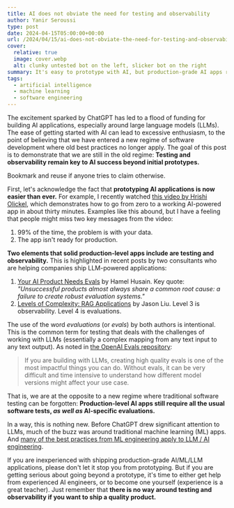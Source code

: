```yaml
---
title: AI does not obviate the need for testing and observability
author: Yanir Seroussi
type: post
date: 2024-04-15T05:00:00+00:00
url: /2024/04/15/ai-does-not-obviate-the-need-for-testing-and-observability/
cover:
  relative: true
  image: cover.webp
  alt: clunky untested bot on the left, slicker bot on the right  
summary: It's easy to prototype with AI, but production-grade AI apps require even more thorough testing and observability than traditional software.
tags:
  - artificial intelligence
  - machine learning
  - software engineering
---
```

The excitement sparked by ChatGPT has led to a flood of funding for building AI applications, especially around large language models (LLMs). The ease of getting started with AI can lead to excessive enthusiasm, to the point of believing that we have entered a new regime of software development where old best practices no longer apply. The goal of this post is to demonstrate that we are still in the old regime: **Testing and observability remain key to AI success beyond initial prototypes.**

Bookmark and reuse if anyone tries to claim otherwise.

First, let's acknowledge the fact that **prototyping AI applications is now easier than ever.** For example, I recently watched [this video by Hrishi Olickel](https://www.youtube.com/watch?v=8w0hUcQSDy8), which demonstrates how to go from zero to a working AI-powered app in about thirty minutes. Examples like this abound, but I have a feeling that people might miss two key messages from the video:

1. 99% of the time, the problem is with your data.
2. The app isn't ready for production.

**Two elements that solid production-level apps include are testing and observability.** This is highlighted in recent posts by two consultants who are helping companies ship LLM-powered applications:

1. [Your AI Product Needs Evals](https://hamel.dev/blog/posts/evals/) by Hamel Husain. Key quote: _"Unsuccessful products almost always share a common root cause: a failure to create robust evaluation systems."_
2. [Levels of Complexity: RAG Applications](https://jxnl.github.io/blog/writing/2024/02/28/levels-of-complexity-rag-applications/) by Jason Liu. Level 3 is observability. Level 4 is evaluations.

The use of the word _evaluations_ (or _evals_) by both authors is intentional. This is the common term for testing that deals with the challenges of working with LLMs (essentially a complex mapping from any text input to any text output). As noted in [the OpenAI Evals repository](https://github.com/openai/evals):

> If you are building with LLMs, creating high quality evals is one of the most impactful things you can do. Without evals, it can be very difficult and time intensive to understand how different model versions might affect your use case.

That is, we are at the opposite to a new regime where traditional software testing can be forgotten: **Production-level AI apps still require all the usual software tests, _as well as_ AI-specific evaluations.**

In a way, this is nothing new. Before ChatGPT drew significant attention to LLMs, much of the buzz was around traditional machine learning (ML) apps. And [many of the best practices from ML engineering apply to LLM / AI engineering](https://yanirseroussi.com/til/2023/09/21/googles-rules-of-machine-learning-still-apply-in-the-age-of-large-language-models/).

If you are inexperienced with shipping production-grade AI/ML/LLM applications, please don't let it stop you from prototyping. But if you are getting serious about going beyond a prototype, it's time to either get help from experienced AI engineers, or to become one yourself (experience is a great teacher). Just remember that **there is no way around testing and observability if you want to ship a quality product.**
